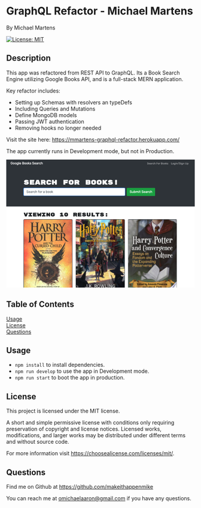 # GraphQL Refactor - Michael Martens
<p />By Michael Martens

[![License: MIT](https://img.shields.io/badge/License-MIT-yellow.svg)](https://opensource.org/licenses/MIT)

## Description
This app was refactored from REST API to GraphQL. Its a Book Search Engine utilizing Google Books API, and is a full-stack MERN application.

Key refactor includes:

* Setting up Schemas with resolvers an typeDefs
* Including Queries and Mutations
* Define MongoDB models
* Passing JWT authentication
* Removing hooks no longer needed

Visit the site here: https://mmartens-graphql-refactor.herokuapp.com/

The app currently runs in Development mode, but not in Production.

<img src="./client/public/screenshot.png" />
<br>

## Table of Contents
[Usage](#usage)<br />[License](#license)<br />[Questions](#questions)

## Usage
* ```npm install``` to install dependencies.
* ```npm run develop``` to use the app in Development mode.
* ```npm run start``` to boot the app in production.

## License
This project is licensed under the MIT license.

A short and simple permissive license with conditions only requiring preservation of copyright and license notices. Licensed works, modifications, and larger works may be distributed under different terms and without source code.<p />For more information visit https://choosealicense.com/licenses/mit/.

## Questions
Find me on Github at https://github.com/makeithappenmike<p/>You can reach me at omichaelaaron@gmail.com if you have any questions.